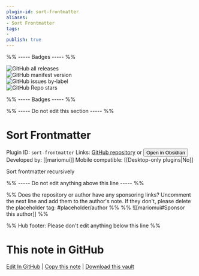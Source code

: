 ```yaml
---
plugin-id: sort-frontmatter
aliases:
- Sort Frontmatter
tags: 
- 
publish: true
---
```


%% ----- Badges ----- %%

![GitHub all releases](https://img.shields.io/github/downloads/mariomui/obsidian-sort-frontmatter/total?color=573E7A&logo=github&style=for-the-badge)   
![GitHub manifest version](https://img.shields.io/github/manifest-json/v/mariomui/obsidian-sort-frontmatter?color=573E7A&logo=github&style=for-the-badge)   
![GitHub issues by-label](https://img.shields.io/github/issues/mariomui/obsidian-sort-frontmatter/help%20wanted?color=573E7A&logo=github&style=for-the-badge)   
![GitHub Repo stars](https://img.shields.io/github/stars/mariomui/obsidian-sort-frontmatter?color=573E7A&logo=github&style=for-the-badge)

%% ----- Badges ----- %%

%% ----- Do not edit this section ----- %%

# Sort Frontmatter

Plugin ID: `sort-frontmatter`
Links: [GitHub repository](https://github.com/mariomui/obsidian-sort-frontmatter) or [<button id=HH>Open in Obsidian</button>](obsidian://show-plugin?id=sort-frontmatter)
Developed by: [[mariomui]]
Mobile compatible: [[Desktop-only plugins|No]]

Sort frontmatter recursively

%% ----- Do not edit anything above this line ----- %% 

%% Does the repository or author have any sponsoring links? Uncomment the next line and add them to the author's note. If they don't, please delete the placeholder tag: #placeholder/author %%
%% ![[mariomui#Sponsor this author]] %%

%% Hub footer: Please don't edit anything below this line %%

# This note in GitHub

<span class="git-footer">[Edit In GitHub](https://github.dev/obsidian-community/obsidian-hub/blob/main/02%20-%20Community%20Expansions/02.05%20All%20Community%20Expansions/Plugins/sort-frontmatter.md "git-hub-edit-note") | [Copy this note](https://raw.githubusercontent.com/obsidian-community/obsidian-hub/main/02%20-%20Community%20Expansions/02.05%20All%20Community%20Expansions/Plugins/sort-frontmatter.md "git-hub-copy-note") | [Download this vault](https://github.com/obsidian-community/obsidian-hub/archive/refs/heads/main.zip "git-hub-download-vault") </span>
